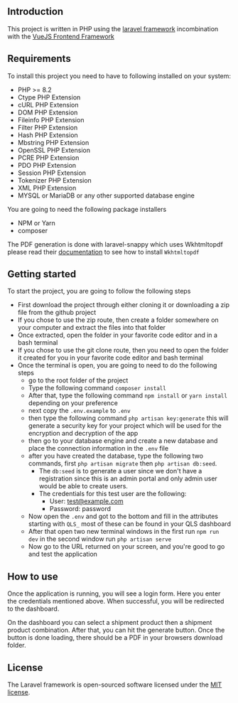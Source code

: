 ## Introduction
This project is written in PHP using the [laravel framework](https://laravel.com/docs) incombination with the [VueJS Frontend Framework](https://vuejs.org/guide/introduction.html)

## Requirements
To install this project you need to have to following installed on your system:

- PHP >= 8.2
- Ctype PHP Extension
- cURL PHP Extension
- DOM PHP Extension
- Fileinfo PHP Extension
- Filter PHP Extension
- Hash PHP Extension
- Mbstring PHP Extension
- OpenSSL PHP Extension
- PCRE PHP Extension
- PDO PHP Extension
- Session PHP Extension
- Tokenizer PHP Extension
- XML PHP Extension
- MYSQL or MariaDB or any other supported database engine

You are going to need the following package installers

- NPM or Yarn
- composer


The PDF generation is done with laravel-snappy which uses Wkhtmltopdf please read their [documentation](https://github.com/barryvdh/laravel-snappy) to see how to install `Wkhtmltopdf`

## Getting started
To start the project, you are going to follow the following steps

- First download the project through either cloning it or downloading a zip file from the github project
- If you chose to use the zip route, then create a folder somewhere on your computer and extract the files into that folder
- Once extracted, open the folder in your favorite code editor and in a bash terminal
- If you chose to use the git clone route, then you need to open the folder it created for you in your favorite code editor and bash terminal
- Once the terminal is open, you are going to need to do the following steps
    - go to the root folder of the project
    - Type the following command `composer install`
    - After that, type the following command `npm install` or `yarn install` depending on your preference
    - next copy the `.env.example` to `.env`
    - then type the following command `php artisan key:generate` this will generate a security key for your project which will be used for the encryption and decryption of the app
    - then go to your database engine and create a new database and place the connection information in the `.env` file
    - after you have created the database, type the following two commands, first `php artisan migrate` then `php artisan db:seed`.
        - The `db:seed` is to generate a user since we don't have a registration since this is an admin portal and only admin user would be able to create users.
        - The credentials for this test user are the following:
            - User: test@example.com
            - Password: password
    - Now open the `.env` and got to the bottom and fill in the attributes starting with `QLS_` most of these can be found in your QLS dashboard
    - After that open two new terminal windows in the first run `npm run dev` in the second window run `php artisan serve`
    - Now go to the URL returned on your screen, and you're good to go and test the application

## How to use
Once the application is running, you will see a login form. Here you enter the credentials mentioned above. When successful, you will be redirected to the dashboard.

On the dashboard you can select a shipment product then a shipment product combination. After that, you can hit the generate button. Once the button is done loading, there should be a PDF in your browsers download folder.

## License

The Laravel framework is open-sourced software licensed under the [MIT license](https://opensource.org/licenses/MIT).
